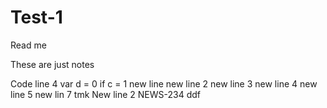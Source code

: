 # Test-1

Read me 



These are just notes 

Code line 4 var d = 0
if c = 1
new line 
new line 2 
new line 3
new line 4
new line 5
new lin 7
tmk
New line 2
NEWS-234
ddf

